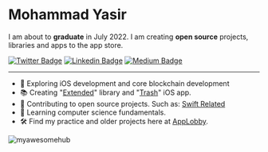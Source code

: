 # Mohammad Yasir

I am about to **graduate** in July 2022. I am creating **open source** projects, libraries and apps to the app store.

[![Twitter Badge](https://img.shields.io/badge/-Twitter-00acee?style=flat-square&logo=Twitter&logoColor=white)](https://twitter.com/mohdYasir03)
[![Linkedin Badge](https://img.shields.io/badge/-LinkedIn-0e76a8?style=flat-square&logo=Linkedin&logoColor=white)](https://www.linkedin.com/in/my-pro-file/)
[![Medium Badge](https://img.shields.io/badge/Medium-3b5998?style=flat-square&logo=medium&logoColor=white)](https://mdcode2021.medium.com/)

-----

- 📝 Exploring iOS development and core blockchain development
- 📚 Creating "[Extended](https://github.com/myawesomehub/Extended)" library and "[Trash](https://apps.apple.com/us/app/trash/id1618653423)" iOS app.
- 📱 Contributing to open source projects. Such as: [Swift Related](https://github.com/stars/myawesomehub/lists/contributed)
- 📖 Learning computer science fundamentals.
- 🛠 Find my practice and older projects here at [AppLobby](https://github.com/App-Lobby).

<!-- ![Mohammad Yasir's github stats](https://github-readme-stats.vercel.app/api?username=myawesomehub) -->

<p align="left"> <img src="https://komarev.com/ghpvc/?username=myawesomehub&label=Profile%20views&color=0e75b6&style=flat" alt="myawesomehub" /> </p>
 
